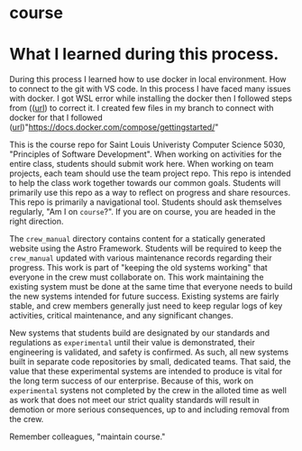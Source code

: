 # course

# What I learned during this process. 

During this process I learned how to use docker in local environment. How to connect to the git with VS code. 
In this process I have faced many issues with docker. I got WSL error while installing the docker then I 
 followed steps from (([url](https://stackoverflow.com/questions/76160943/docker-desktop-an-unexpected-error-was-encountered-while-executing-a-wsl-comma)) to correct it. 
I created few files in my branch to connect with docker for that I followed ([url](https://docs.docker.com/compose/gettingstarted/))"https://docs.docker.com/compose/gettingstarted/"

This is the course repo for Saint Louis Univeristy Computer Science 5030, "Principles of Software Development". When working on activities for the entire class, students should submit work here. When working on team projects, each team should use the team project repo. This repo is intended to help the class work together towards our common goals. Students will primarily use this repo as a way to reflect on progress and share resources. This repo is primarily a navigational tool. Students should ask themselves regularly, "Am I on `course`?". If you are on course, you are headed in the right direction.

The `crew_manual` directory contains content for a statically generated website using the Astro Framework. Students will be required to keep the `crew_manual` updated with various maintenance records regarding their progress. This work is part of "keeping the old systems working" that everyone in the crew must collaborate on. This work maintaining the existing system must be done at the same time that everyone needs to build the new systems intended for future success. Existing systems are fairly stable, and crew members generally just need to keep regular logs of key activities, critical maintenance, and any significant changes.

New systems that students build are designated by our standards and regulations as `experimental` until their value is demonstrated, their engineering is validated, and safety is confirmed. As such, all new systems built in separate code repositories by small, dedicated teams. That said, the value that these experimental systems are intended to produce is vital for the long term success of our enterprise. Because of this, work on `experimental` systens not completed by the crew in the alloted time as well as work that does not meet our strict quality standards will result in demotion or more serious consequences, up to and including removal from the crew.

Remember colleagues, "maintain course."
